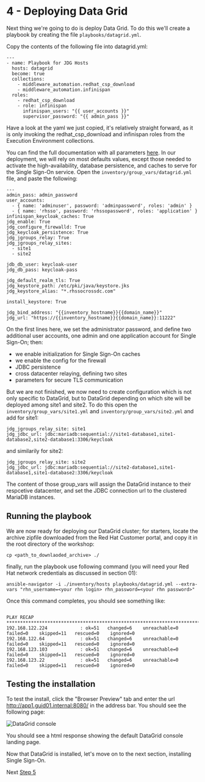 # 4 - Deploying Data Grid

Next thing we're going to do is deploy Data Grid.  To do this we'll create a playbook by creating the file `playbooks/datagrid.yml`.

Copy the contents of the following file into datagrid.yml:

```
---
- name: Playbook for JDG Hosts
  hosts: datagrid
  become: true
  collections:
    - middleware_automation.redhat_csp_download
    - middleware_automation.infinispan
  roles:
    - redhat_csp_download
    - role: infinispan
      infinispan_users: "{{ user_accounts }}"
      supervisor_password: "{{ admin_pass }}"
```

Have a look at the yaml we just copied, it's relatively straight forward, as it is only invoking the redhat_csp_download and infinispan roles from the Execution Environment collections. 

You can find the full documentation with all parameters [here](https://ansible-middleware.github.io/infinispan/1.0.3/roles/infinispan.html). In our deployment, we will rely on most defaults values,
except those needed to activate the high-availability, database persistence, and caches to serve for the Single Sign-On service. Open the `inventory/group_vars/datagrid.yml` file, and paste the
following:

```
---
admin_pass: admin_password
user_accounts:
  - { name: 'adminuser', password: 'adminpassword', roles: 'admin' }
  - { name: 'rhsso', password: 'rhssopassword', roles: 'application' }
infinispan_keycloak_caches: True
jdg_enable: True
jdg_configure_firewalld: True
jdg_keycloak_persistence: True
jdg_jgroups_relay: True
jdg_jgroups_relay_sites:
  - site1
  - site2

jdb_db_user: keycloak-user
jdg_db_pass: keycloak-pass

jdg_default_realm_tls: True
jdg_keystore_path: /etc/pki/java/keystore.jks
jdg_keystore_alias: "*.rhssocrossdc.com"

install_keystore: True

jdg_bind_address: "{{inventory_hostname}}{{domain_name}}"
jdg_url: "https://{{inventory_hostname}}{{domain_name}}:11222"
```

On the first lines here, we set the administrator password, and define two additional user accounts, one admin and one application account for Single Sign-On; then:

* we enable initialization for Single Sign-On caches
* we enable the config for the firewall
* JDBC persistence
* cross datacenter relaying, defining two sites
* parameters for secure TLS communication

But we are not finished, we now need to create configuration which is not only specific to DataGrid, but to DataGrid depending on which site will be deployed among site1 and site2.
To do this open the `inventory/group_vars/site1.yml` and `inventory/group_vars/site2.yml` and add for site1:

```
jdg_jgroups_relay_site: site1
jdg_jdbc_url: jdbc:mariadb:sequential://site1-database1,site1-database2,site2-database1:3306/keycloak
```

and similarily for site2:

```
jdg_jgroups_relay_site: site2
jdg_jdbc_url: jdbc:mariadb:sequential://site2-database1,site1-database1,site1-database2:3306/keycloak
```

The content of those group_vars will assign the DataGrid instance to their respcetive datacenter, and set the JDBC connection url to the clustered MariaDB instances.


## Running the playbook

We are now ready for deploying our DataGrid cluster; for starters, locate the archive zipfile downloaded from the Red Hat Customer portal, and copy it in the root directory of the workshop:

`cp <path_to_downlaoded_archive> ./`

finally, run the playbook use following command (you will need your Red Hat network credentials as discussed in section 01): 

`ansible-navigator -i ./inventory/hosts playbooks/datagrid.yml --extra-vars "rhn_username=<your rhn login> rhn_password=<your rhn password>"`

Once this command completes, you should see something like:

```

PLAY RECAP ***************************************************************************************************************
192.168.122.224            : ok=51   changed=6    unreachable=0    failed=0    skipped=11   rescued=0    ignored=0   
192.168.122.64             : ok=51   changed=6    unreachable=0    failed=0    skipped=11   rescued=0    ignored=0   
192.168.123.103            : ok=51   changed=6    unreachable=0    failed=0    skipped=11   rescued=0    ignored=0   
192.168.123.22             : ok=51   changed=6    unreachable=0    failed=0    skipped=11   rescued=0    ignored=0 

```

## Testing the installation

To test the install, click the "Browser Preview" tab and enter the url http://app1.guid01.internal:8080/ in the address bar.  You should see the following page:

![DataGrid console](../images/datagrid-console.png)

You should see a html response showing the default DataGrid console landing page.

Now that DataGrid is installed, let's move on to the next section, installing Single Sign-On.

Next [Step 5](./05-deploying-sso.md)